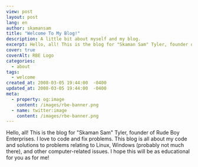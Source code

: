 ```yaml
---
view: post
layout: post
lang: en
author: skamansam
title: "Welcome To My Blog!"
description: A little bit about myself and my blog.
excerpt: Hello, all! This is the blog for "Skaman Sam" Tyler, founder of Rude Boy Enterprises. 
cover: true
coverAlt: RBE Logo
categories:
  - about
tags: 
  - welcome
created_at: 2008-03-05 19:44:00  -0400
updated_at: 2008-03-05 19:44:00  -0400
meta:
  - property: og:image
    content: /images/rbe-banner.png
  - name: twitter:image
    content: /images/rbe-banner.png
---
```


Hello, all! This is the blog for "Skaman Sam" Tyler, founder of Rude Boy Enterprises. I love to code and fix problems. This blog is all about my code and solutions to problems relating to Linux, Windows (probably not much there), and other computer-related issues. I hope this will be as educational for you as for me!
